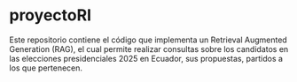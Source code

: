 # proyectoRI
Este repositorio contiene el código que implementa un Retrieval Augmented Generation (RAG), el cual permite realizar consultas sobre los candidatos en las elecciones presidenciales 2025 en Ecuador, sus propuestas, partidos a los que pertenecen. 
